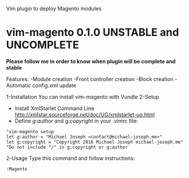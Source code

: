 Vim plugin to deploy Magento modules

vim-magento 0.1.0 UNSTABLE and UNCOMPLETE
===========
**Please follow me in order to know when plugin will be complete and stable**

Features:
-Module creation
-Front controller creation
-Block creation
-Automatic config.xml update

1-Installation
You can install vim-magento with Vundle
2-Setup
- Install XmlStarlet Command Line http://xmlstar.sourceforge.net/doc/UG/xmlstarlet-ug.html
- Define *g:author* and *g:copyright* in your .vimrc file:
```
"vim-magento setup
let g:author = "Michael Joseph <contact@michael-joseph.me>"
let g:copyright = "Copyright 2016 Michael Joseph michael-joseph.me"
"Do not include "/" in g:copyright or g:author
```
2-Usage
Type this command and follow instructions:
```
:Magento
```
